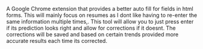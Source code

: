 A Google Chrome extension that provides a better auto fill for fields in html forms. This will mainly focus on resumes as I dont like having to re-enter the same information multiple times,. This tool will allow you to just press enter if its prediction looks right and allow for corrections if it doesnt. The corrections will be saved and based on certain trends provided more accurate results each time its corrected.